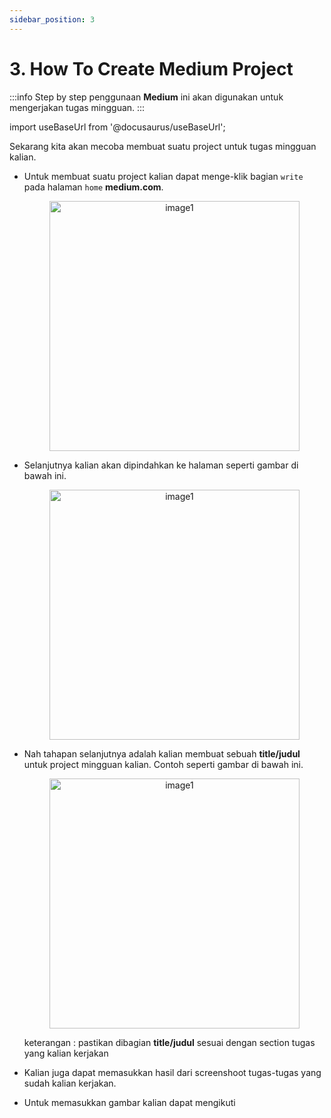 ```yaml
---
sidebar_position: 3
---
```



# 3. How To Create Medium Project

:::info
Step by step penggunaan **Medium** ini akan digunakan untuk mengerjakan tugas mingguan.
:::

import useBaseUrl from '@docusaurus/useBaseUrl';

Sekarang kita akan mecoba membuat suatu project untuk tugas mingguan kalian.

- Untuk membuat suatu project kalian dapat menge-klik bagian `write` pada halaman `home` **medium.com**.

  <center>
  <img alt="image1" src={useBaseUrl('img/docs/medium8.png')} height="400px"/>
  </center>

- Selanjutnya kalian akan dipindahkan ke halaman seperti gambar di bawah ini.

  <center>
  <img alt="image1" src={useBaseUrl('img/docs/medium9.png')} height="400px"/>
  </center>

- Nah tahapan selanjutnya adalah kalian membuat sebuah **title/judul** untuk project mingguan kalian. Contoh seperti gambar di bawah ini.

  <center>
  <img alt="image1" src={useBaseUrl('img/docs/medium10.png')} height="400px"/>
  </center>

  keterangan : pastikan dibagian **title/judul** sesuai dengan section tugas yang kalian kerjakan

- Kalian juga dapat memasukkan hasil dari screenshoot tugas-tugas yang sudah kalian kerjakan.
- Untuk memasukkan gambar kalian dapat mengikuti 
